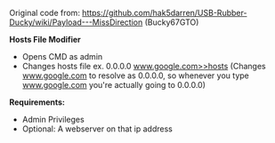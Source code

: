Original code from: https://github.com/hak5darren/USB-Rubber-Ducky/wiki/Payload---MissDirection (Bucky67GTO)

**Hosts File Modifier**
- Opens CMD as admin
- Changes hosts file ex. 0.0.0.0 www.google.com>>hosts (Changes www.google.com to resolve as 0.0.0.0, so whenever you type www.google.com you're actually going to 0.0.0.0)

**Requirements:**
- Admin Privileges
- Optional: A webserver on that ip address
